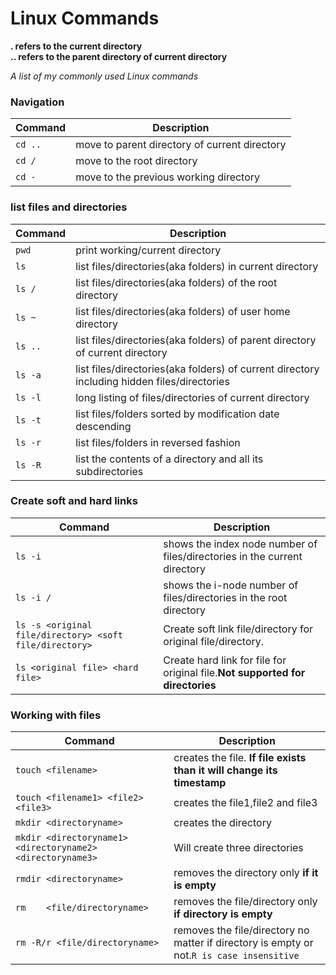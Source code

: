 Linux Commands
============
 **. refers to the current directory** <br>
 **.. refers to the parent directory of current directory**
 
_A list of my commonly used Linux commands_
### Navigation
| Command | Description |
| ------- | ----------- |
| `cd ..` |  move to parent directory of current directory
| `cd /` | move to the root directory
| `cd -` | move to the previous working directory
### list files and directories
| Command | Description |
| ------- | ----------- |
| `pwd` | print working/current directory |
| `ls` |  list files/directories(aka folders) in current directory|
| `ls /` |  list files/directories(aka folders) of the root directory|
| `ls ~` |  list files/directories(aka folders) of user home directory|
| `ls ..` |  list files/directories(aka folders) of parent directory of current directory|
| `ls -a` |  list files/directories(aka folders) of current directory including hidden files/directories|
| `ls -l` |  long listing of files/directories of current directory|
| `ls -t` |  list files/folders sorted by modification date descending|
| `ls -r` |  list files/folders in reversed fashion|
| `ls -R` |  list the contents of a directory and all its subdirectories|

### Create soft and hard links
| Command | Description |
| ------- | ----------- |
| `ls -i` |shows the index node number of files/directories in the current directory|
| `ls -i /` |shows the i-node number of files/directories in the root directory|
| `ls -s <original file/directory> <soft file/directory>` | Create soft link file/directory for original file/directory.|
| `ls <original file> <hard file>` | Create hard link for file for original file.**Not supported for directories**|

### Working with files
| Command | Description |
| ------- | ----------- |
| `touch <filename>` | creates the file. **If file exists than it will change its timestamp**|
| `touch <filename1> <file2> <file3>` | creates the file1,file2 and file3|
| `mkdir <directoryname>` | creates the directory|
| `mkdir <directoryname1> <directoryname2> <directoryname3>` | Will create three directories|
| `rmdir <directoryname>` | removes the directory only **if it is empty**|
| `rm    <file/directoryname>` | removes the file/directory only **if directory is empty**|
| `rm -R/r <file/directoryname>` | removes the file/directory no matter if directory is empty or not.`R is case insensitive`|
